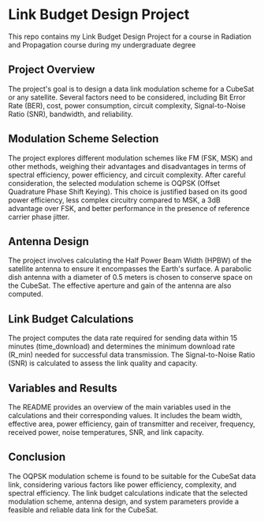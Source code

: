 # Link Budget Design Project

This repo contains my Link Budget Design Project for a course in Radiation and Propagation course during my undergraduate degree

## Project Overview

The project's goal is to design a data link modulation scheme for a CubeSat or any satellite. Several factors need to be considered, including Bit Error Rate (BER), cost, power consumption, circuit complexity, Signal-to-Noise Ratio (SNR), bandwidth, and reliability.

## Modulation Scheme Selection

The project explores different modulation schemes like FM (FSK, MSK) and other methods, weighing their advantages and disadvantages in terms of spectral efficiency, power efficiency, and circuit complexity. After careful consideration, the selected modulation scheme is OQPSK (Offset Quadrature Phase Shift Keying). This choice is justified based on its good power efficiency, less complex circuitry compared to MSK, a 3dB advantage over FSK, and better performance in the presence of reference carrier phase jitter.

## Antenna Design

The project involves calculating the Half Power Beam Width (HPBW) of the satellite antenna to ensure it encompasses the Earth's surface. A parabolic dish antenna with a diameter of 0.5 meters is chosen to conserve space on the CubeSat. The effective aperture and gain of the antenna are also computed.

## Link Budget Calculations

The project computes the data rate required for sending data within 15 minutes (time_download) and determines the minimum download rate (R_min) needed for successful data transmission. The Signal-to-Noise Ratio (SNR) is calculated to assess the link quality and capacity.

## Variables and Results

The README provides an overview of the main variables used in the calculations and their corresponding values. It includes the beam width, effective area, power efficiency, gain of transmitter and receiver, frequency, received power, noise temperatures, SNR, and link capacity.

## Conclusion

The OQPSK modulation scheme is found to be suitable for the CubeSat data link, considering various factors like power efficiency, complexity, and spectral efficiency. The link budget calculations indicate that the selected modulation scheme, antenna design, and system parameters provide a feasible and reliable data link for the CubeSat.
